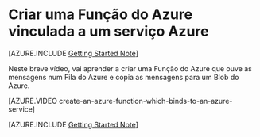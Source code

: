 <properties
   pageTitle="Criar uma Função do Azure vinculada a um serviço Azure | Microsoft Azure"
   description="Crie uma Função do Azure, uma aplicação sem servidor que interage com outros Serviços do Azure."
   services="functions"
   documentationCenter="dev-center-name"
   authors="yochay"
   manager="manager-alias"
   editor=""
   tags=""
   keywords="funções do azure, funções, processamento de eventos, webhooks, computação dinâmica, arquitetura sem servidor"/>

<tags
   ms.service="functions"
   ms.devlang="multiple"
   ms.topic="get-started-article"
   ms.tgt_pltfrm="multiple"
   ms.workload="na"
   ms.date="03/09/2016"
   ms.author="yochayk@microsoft.com"/>
   
# Criar uma Função do Azure vinculada a um serviço Azure
   
[AZURE.INCLUDE [Getting Started Note](../../includes/functions-getting-started.md)]

Neste breve vídeo, vai aprender a criar uma Função do Azure que ouve as mensagens num Fila do Azure e copia as mensagens para um Blob do Azure. 

[AZURE.VIDEO create-an-azure-function-which-binds-to-an-azure-service]
&nbsp;

[AZURE.INCLUDE [Getting Started Note](../../includes/functions-get-help.md)]


<!--HONumber=Aug16_HO1-->


